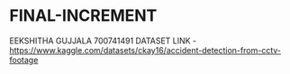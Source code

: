 # FINAL-INCREMENT
EEKSHITHA GUJJALA 700741491
DATASET LINK - https://www.kaggle.com/datasets/ckay16/accident-detection-from-cctv-footage
